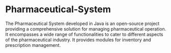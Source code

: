 # Pharmaceutical-System
The Pharmaceutical System developed in Java is an open-source project providing a comprehensive solution for managing pharmaceutical operation. It encompasses a wide range of functionalities to cater to different aspects of the pharmaceutical industry. It provides modules for inventory and prescription management.
